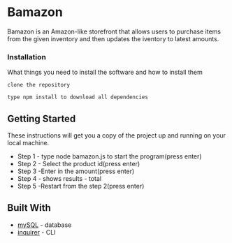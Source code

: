 # Bamazon

Bamazon is an Amazon-like storefront that allows users to purchase items from the given inventory and then updates the iventory to latest amounts. 

### Installation

What things you need to install the software and how to install them
```
clone the repository 
```
```
type npm install to download all dependencies 
```

## Getting Started

These instructions will get you a copy of the project up and running on your local machine.

* Step 1 - type node bamazon.js to start the program(press enter)
* Step 2 - Select the product id(press enter) 
* Step 3 -Enter in the amount(press enter) 
* Step 4 - shows results - total 
* Step 5 -Restart from the step 2(press enter)


## Built With

* [mySQL](https://dev.mysql.com/doc/) - database
* [inquirer](https://www.npmjs.com/package/inquirer/v/0.2.3) - CLI

